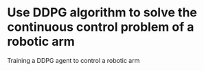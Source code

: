 # Use DDPG algorithm to solve the continuous control problem of a robotic arm  
Training a DDPG agent to control a robotic arm
